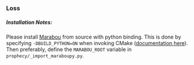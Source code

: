 ### Loss

##### Installation Notes:

Please install [Marabou](https://github.com/NeuralNetworkVerification/Marabou) from source with python binding.
This is done by specifying `-DBUILD_PYTHON=ON` when invoking CMake 
([documentation here](https://neuralnetworkverification.github.io/Marabou/Setup/0_Installation.html)). \
Then preferably, define the `MARABOU_ROOT` variable in `prophecy/_import_maraboupy.py`.
